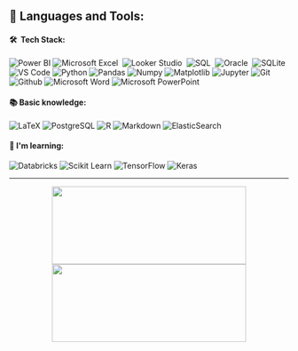 ## 🚀 **Languages and Tools:**

 #### 🛠 &nbsp;Tech Stack:
 ![Power BI](https://img.shields.io/badge/-Power%20BI-black?style=flat-square&logo=Power-BI)
 ![Microsoft Excel](https://img.shields.io/badge/Microsoft_Excel-217346?style=flat&logo=microsoft-excel&logoColor=white)&nbsp;
 ![Looker Studio](https://img.shields.io/badge/-DataStudio-05122A?style=flat&logo=GoogleDataStudio)&nbsp;
 ![SQL](https://img.shields.io/badge/-SQLServer-05122A?style=flat&logo=MicrosoftSQLServer)&nbsp;
 ![Oracle](https://img.shields.io/badge/-Oracle-05122A?style=flat&logo=Oracle)&nbsp;
 ![SQLite](https://img.shields.io/badge/sqlite-%2307405e.svg?style=flat&logo=sqlite&logoColor=white)
 ![VS Code](https://img.shields.io/badge/-VS%20Code-black?style=flat-squareflat-square&logo=visual-studio-code)
 ![Python](https://img.shields.io/badge/-Python-black?style=flat-square&logo=Python)
 ![Pandas](https://img.shields.io/badge/-Pandas-black?style=flat-squareflat-square&logo=Pandas)
 ![Numpy](https://img.shields.io/badge/-Numpy-black?style=flat-squareflat-square&logo=Numpy)
 ![Matplotlib](https://img.shields.io/badge/Matplotlib-%23ffffff.svg?style=flat&logo=Matplotlib&logoColor=black)
 ![Jupyter](https://img.shields.io/badge/-Jupyter-black?style=flat-squareflat-square&logo=Jupyter)
 ![Git](https://img.shields.io/badge/-Git-black?style=flat-square&logo=Git)
 ![Github](https://img.shields.io/badge/-Github-black?style=flat-squareflat-square&logo=Github)
 ![Microsoft Word](https://img.shields.io/badge/Microsoft_Word-2B579A?style=flat&logo=microsoft-word&logoColor=white)
 ![Microsoft PowerPoint](https://img.shields.io/badge/Microsoft_PowerPoint-B7472A?style=flat&logo=microsoft-powerpoint&logoColor=white)

 
 
 #### 📚 Basic knowledge:
 
 ![LaTeX](https://img.shields.io/badge/latex-%23008080.svg?style=flat&logo=latex&logoColor=white)
 ![PostgreSQL](https://img.shields.io/badge/-PostgreSQL-black?style=flat-square&logo=PostgreSQL)
 ![R](https://img.shields.io/badge/-R-black?style=flat-square&logo=R)
 ![Markdown](https://img.shields.io/badge/markdown-%23000000.svg?style=flat&logo=markdown&logoColor=white)
 ![ElasticSearch](https://img.shields.io/badge/-ElasticSearch-005571?style=flat&logo=elasticsearch)
 
 #### 🌱 I'm learning:
 
 ![Databricks](https://img.shields.io/badge/-Databricks-black?style=flat-square&logo=Databricks)
 ![Scikit Learn](https://img.shields.io/badge/-Scikit%20Learn-black?style=flat-square&logo=scikit-learn)
 ![TensorFlow](https://img.shields.io/badge/TensorFlow-%23FF6F00.svg?style=flat&logo=TensorFlow&logoColor=white)
 ![Keras](https://img.shields.io/badge/Keras-%23D00000.svg?style=flat&logo=Keras&logoColor=white)

 ---

<div id="header" align="center">

<img width="350px" height="140em" src="https://github-readme-stats.vercel.app/api/top-langs/?username=marianamoledo&hide=html&layout=compact&theme=dark" /></td> <a href="https://github.com/marianamoledo/"> <img width="350px" height="140em" src="https://github-readme-stats.vercel.app/api?username=marianamoledo&show_icons=true&theme=dark&include_commits=true"/>
</a>
